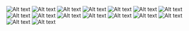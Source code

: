 ![Alt text](day4-01.png) ![Alt text](day4-02.png) ![Alt text](day4-03.png) ![Alt text](day4-04.png) ![Alt text](day4-05.png) ![Alt text](day4-06.png) ![Alt text](day4-07.png) ![Alt text](day4-08.png) ![Alt text](day4-09.png) ![Alt text](day4-10.png) ![Alt text](day4-11.png) ![Alt text](day4-12.png) ![Alt text](day4-13.png) ![Alt text](day4-14.png) ![Alt text](day4-15.png) ![Alt text](day4-16.png)